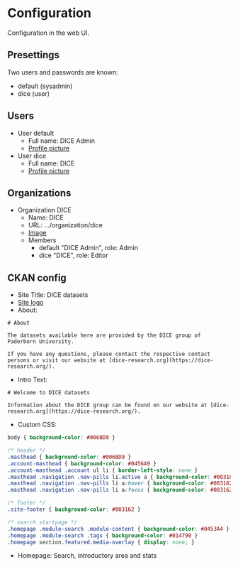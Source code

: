 # Configuration

Configuration in the web UI.

## Presettings

Two users and passwords are known:

* default (sysadmin)
* dice (user)

## Users

* User default
    * Full name: DICE Admin
    * [Profile picture](images/dice-avatar.png)
* User dice
    * Full name: DICE
    * [Profile picture](images/dice-avatar.png)

## Organizations

* Organization DICE
    * Name: DICE
    * URL: .../organization/dice
    * [Image](images/dice-organization.svg)
    * Members
        * default "DICE Admin", role: Admin
        * dice "DICE", role: Editor

## CKAN config

* Site Title: DICE datasets
* [Site logo](images/site-logo-dice-datasets.png)
* About:

```
# About

The datasets available here are provided by the DICE group of Paderborn University.

If you have any questions, please contact the respective contact persons or visit our website at [dice-research.org](https://dice-research.org/).
```

* Intro Text:

```
# Welcome to DICE datasets

Information about the DICE group can be found on our website at [dice-research.org](https://dice-research.org/).
```

* Custom CSS:

```css
body { background-color: #006BD9 }

/* header */
.masthead { background-color: #006BD9 }
.account-masthead { background-color: #0456A9 }
.account-masthead .account ul li { border-left-style: none }
.masthead .navigation .nav-pills li.active a { background-color: #003162 }
.masthead .navigation .nav-pills li a:hover { background-color: #003162 }
.masthead .navigation .nav-pills li a:focus { background-color: #003162 }

/* footer */
.site-footer { background-color: #003162 }

/* search startpage */
.homepage .module-search .module-content { background-color: #0453A4 }
.homepage .module-search .tags { background-color: #014790 }
.homepage section.featured.media-overlay { display: none; }
```

* Homepage: Search, introductory area and stats
